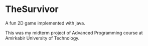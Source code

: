 # TheSurvivor
A fun 2D game implemented with java.

This was my midterm project of Advanced Programming course at Amirkabir University of Technology.

